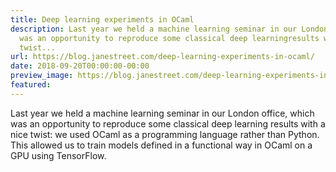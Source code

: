 ```yaml
---
title: Deep learning experiments in OCaml
description: Last year we held a machine learning seminar in our London office,which
  was an opportunity to reproduce some classical deep learningresults with a nice
  twist...
url: https://blog.janestreet.com/deep-learning-experiments-in-ocaml/
date: 2018-09-20T00:00:00-00:00
preview_image: https://blog.janestreet.com/deep-learning-experiments-in-ocaml/camel.jpg
featured:
---
```


<p>Last year we held a machine learning seminar in our London office,
which was an opportunity to reproduce some classical deep learning
results with a nice twist: we used OCaml as a programming language
rather than Python. This allowed us to train models defined in a
functional way in OCaml on a GPU using TensorFlow.</p>
